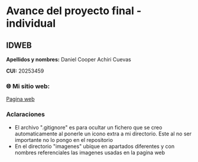 # Avance del proyecto final - individual
## IDWEB
**Apellidos y nombres:** Daniel Cooper Achiri Cuevas

**CUI:** 20253459

### 🌐 Mi sitio web:

[Pagina web](https://dachiri-unsa.github.io/Prueba_TrabajoIDWEB/)

### Aclaraciones
- El archivo ".gitignore" es para ocultar un fichero que se creo automaticamente al ponerle un icono extra a mi directorio. Este al no ser importante no lo pongo en el repositorio
- En el directorio "imagenes" ubíque en apartados diferentes y con nombres referenciales las imagenes usadas en la pagina web